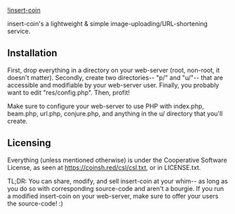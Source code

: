 [!insert-coin](https://coinsh.red/p/logo.png)

insert-coin's a lightweight & simple image-uploading/URL-shortening service.


Installation
------
First, drop everything in a directory on your web-server (root, non-root,
it doesn't matter). Secondly, create two directories-- "p/" and "u/"-- that
are accessible and modifiable by your web-server user. Finally, you probably
want to edit "res/config.php". Then, profit!

Make sure to configure your web-server to use PHP with index.php, beam.php,
url.php, conjure.php, and anything in the u/ directory that you'll create.

Licensing
------
Everything (unless mentioned otherwise) is under the Cooperative Software License,
as seen at https://coinsh.red/csl/csl.txt, or in LICENSE.txt.

TL;DR: You can share, modify, and sell insert-coin at your whim-- as long as
you do so with corresponding source-code and aren't a bourgie.
If you run a modified insert-coin on your web-server, make sure to offer your
users the source-code! :)
